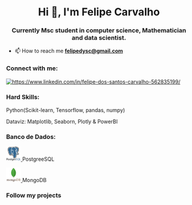 <h1 align="center">Hi 👋, I'm Felipe Carvalho</h1>
<h3 align="center">Currently Msc student in computer science, Mathematician and data scientist.</h3>

- 📫 How to reach me **felipedysc@gmail.com**

<h3 align="left">Connect with me:</h3>
<p align="left">
<a href="https://linkedin.com/in/https://www.linkedin.com/in/felipe-dos-santos-carvalho-562835199/" target="blank"><img align="center" src="https://raw.githubusercontent.com/rahuldkjain/github-profile-readme-generator/master/src/images/icons/Social/linked-in-alt.svg" alt="https://www.linkedin.com/in/felipe-dos-santos-carvalho-562835199/" height="30" width="40" /></a>
</p>

<h3 align="left">Hard Skills:</h3>
<p align="left">
Python(Scikit-learn, Tensorflow, pandas, numpy)
</p>

Dataviz: Matplotlib, Seaborn, Plotly & PowerBI

<h3 align="left">Banco de Dados:</h3>
<p align="left"> <a href="https://www.postgresql.org" target="_blank" rel="noreferrer"> <img src="https://raw.githubusercontent.com/devicons/devicon/master/icons/postgresql/postgresql-original-wordmark.svg" alt="postgresql" width="40" height="40"/> </a>  PostgreeSQL
  
<a href="https://www.mongodb.com/" target="_blank" rel="noreferrer"> <img src="https://raw.githubusercontent.com/devicons/devicon/master/icons/mongodb/mongodb-original-wordmark.svg" alt="mongodb" width="40" height="40"/> </a> MongoDB </p>


### Follow my projects
